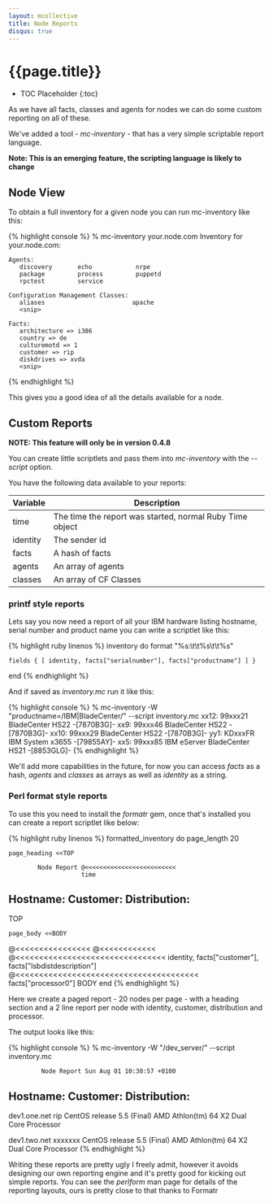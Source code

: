 ```yaml
---
layout: mcollective
title: Node Reports
disqus: true
---
```


# {{page.title}}

 * TOC Placeholder
 {:toc}

As we have all facts, classes and agents for nodes we can do some custom reporting on all of these.

We've added a tool - *mc-inventory* - that has a very simple scriptable report language.

**Note: This is an emerging feature, the scripting language is likely to change**

## Node View
To obtain a full inventory for a given node you can run mc-inventory like this:

{% highlight console %}
 % mc-inventory your.node.com
 Inventory for your.node.com:
 
    Agents:
       discovery       echo            nrpe           
       package         process         puppetd        
       rpctest         service                        
 
    Configuration Management Classes:
       aliases                        apache
       <snip>
 
    Facts:
       architecture => i386
       country => de
       culturemotd => 1
       customer => rip
       diskdrives => xvda
       <snip>
{% endhighlight %}

This gives you a good idea of all the details available for a node.

## Custom Reports

**NOTE: This feature will only be in version 0.4.8**

You can create little scriptlets and pass them into *mc-inventory* with the *--script* option.

You have the following data available to your reports:

| Variable | Description |
|----------|-------------|
|time|The time the report was started, normal Ruby Time object|
|identity|The sender id|
|facts|A hash of facts|
|agents|An array of agents|
|classes|An array of CF Classes|

### printf style reports

Lets say you now need a report of all your IBM hardware listing hostname, serial number and product name you can write a scriptlet like this:

{% highlight ruby linenos %}
inventory do
    format "%s:\t\t%s\t\t%s"

    fields { [ identity, facts["serialnumber"], facts["productname"] ] }
end
{% endhighlight %}

And if saved as _inventory.mc_ run it like this:

{% highlight console %}
 % mc-inventory -W "productname=/IBM|BladeCenter/" --script inventory.mc
 xx12:           99xxx21         BladeCenter HS22 -[7870B3G]-
 xx9:            99xxx46         BladeCenter HS22 -[7870B3G]-
 xx10:           99xxx29         BladeCenter HS22 -[7870B3G]-
 yy1:            KDxxxFR         IBM System x3655 -[79855AY]-
 xx5:            99xxx85         IBM eServer BladeCenter HS21 -[8853GLG]-
 <snip>
{% endhighlight %}

We'll add more capabilities in the future, for now you can access *facts* as a hash, *agents* and *classes* as arrays as well as *identity* as a string.


### Perl format style reports
To use this you need to install the *formatr* gem, once that's installed you can create a report scriptlet like below:

{% highlight ruby linenos %}
formatted_inventory do
    page_length 20

    page_heading <<TOP

            Node Report @<<<<<<<<<<<<<<<<<<<<<<<<<
                        time

Hostname:         Customer:     Distribution:
-------------------------------------------------------------------------
TOP

    page_body <<BODY

@<<<<<<<<<<<<<<<< @<<<<<<<<<<<< @<<<<<<<<<<<<<<<<<<<<<<<<<<<<<<<<
identity,    facts["customer"], facts["lsbdistdescription"]
                                @<<<<<<<<<<<<<<<<<<<<<<<<<<<<<<<<<<<<<<<
                                facts["processor0"]
BODY
end
{% endhighlight %}

Here we create a paged report - 20 nodes per page - with a heading section and a 2 line report per node with identity, customer, distribution and processor.

The output looks like this:

{% highlight console %}
 % mc-inventory -W "/dev_server/" --script inventory.mc
 
             Node Report Sun Aug 01 10:30:57 +0100
 
 Hostname:         Customer:     Distribution:
 -------------------------------------------------------------------------
 
 dev1.one.net      rip           CentOS release 5.5 (Final)
                                 AMD Athlon(tm) 64 X2 Dual Core Processor
 
 dev1.two.net      xxxxxxx       CentOS release 5.5 (Final)
                                 AMD Athlon(tm) 64 X2 Dual Core Processor
{% endhighlight %}

Writing these reports are pretty ugly I freely admit, however it avoids designing our own reporting engine and it's pretty good for kicking out simple reports.  You can see the *perlform* man page for details of the reporting layouts, ours is pretty close to that thanks to Formatr

